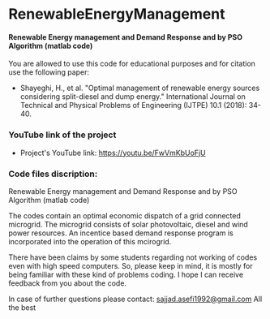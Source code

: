 # RenewableEnergyManagement
#### Renewable Energy management and Demand Response and by PSO Algorithm (matlab code)

You are allowed to use this code for educational purposes and for citation use the following paper:

+ Shayeghi, H., et al. "Optimal management of renewable energy sources considering split-diesel and dump energy." International Journal on Technical and Physical Problems of Engineering (IJTPE) 10.1 (2018): 34-40.

### YouTube link of the project
+ Project's YouTube link: https://youtu.be/FwVmKbUoFjU

### Code files discription:
Renewable Energy management and Demand Response and by PSO Algorithm (matlab code) 

The codes contain an optimal economic dispatch of a grid connected microgrid. The microgrid consists of solar photovoltaic, diesel and wind power resources. An incentice based demand response program is incorporated into the operation of this mcirogrid.

There have been claims by some students regarding not working of codes even with high speed computers. So, please keep in mind, it is mostly for being familiar with these kind of problems coding. I hope I can receive feedback from you about the code.

In case of further questions please contact: sajjad.asefi1992@gmail.com
All the best
